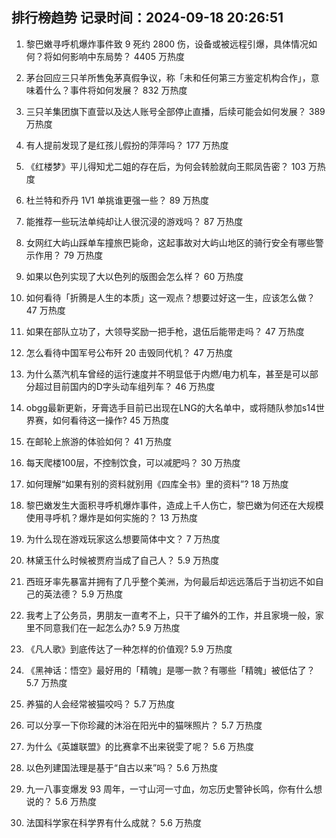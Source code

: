 
## 排行榜趋势 记录时间：2024-09-18 20:26:51
  
  1. 黎巴嫩寻呼机爆炸事件致 9 死约 2800 伤，设备或被远程引爆，具体情况如何？将如何影响中东局势？ 4405 万热度
    
  2. 茅台回应三只羊所售兔茅真假争议，称「未和任何第三方鉴定机构合作」，意味着什么？事件将如何发展？ 832 万热度
    
  3. 三只羊集团旗下直营以及达人账号全部停止直播，后续可能会如何发展？ 389 万热度
    
  4. 有人提前发现了是红孩儿假扮的萍萍吗？ 177 万热度
    
  5. 《红楼梦》平儿得知尤二姐的存在后，为何会转脸就向王熙凤告密？ 103 万热度
    
  6. 杜兰特和乔丹 1V1 单挑谁更强一些？ 89 万热度
    
  7. 能推荐一些玩法单纯却让人很沉浸的游戏吗？ 87 万热度
    
  8. ﻿女网红大屿山踩单车撞旅巴毙命，这起事故对大屿山地区的骑行安全有哪些警示作用？ 79 万热度
    
  9. 如果以色列实现了大以色列的版图会怎么样？ 60 万热度
    
  10. 如何看待「折腾是人生的本质」这一观点？想要过好这一生，应该怎么做？ 47 万热度
    
  11. 如果在部队立功了，大领导奖励一把手枪，退伍后能带走吗？ 47 万热度
    
  12. 怎么看待中国军号公布歼 20 击毁同代机？ 47 万热度
    
  13. 为什么蒸汽机车曾经的运行速度并不明显低于内燃/电力机车，甚至是可以部分超过目前国内的D字头动车组列车？ 46 万热度
    
  14. obgg最新更新，牙膏选手目前已出现在LNG的大名单中，或将随队参加s14世界赛，如何看待这一操作? 45 万热度
    
  15. 在邮轮上旅游的体验如何？ 41 万热度
    
  16. 每天爬楼100层，不控制饮食，可以减肥吗？ 30 万热度
    
  17. 如何理解“如果有别的资料就别用《四库全书》里的资料”? 18 万热度
    
  18. 黎巴嫩发生大面积寻呼机爆炸事件，造成上千人伤亡，黎巴嫩为何还在大规模使用寻呼机？爆炸是如何实施的？ 13 万热度
    
  19. 为什么现在游戏玩家这么想要简体中文？ 7 万热度
    
  20. 林黛玉什么时候被贾府当成了自己人？ 5.9 万热度
    
  21. 西班牙率先暴富并拥有了几乎整个美洲，为何最后却远远落后于当初远不如自己的英法德？ 5.9 万热度
    
  22. 我考上了公务员，男朋友一直考不上，只干了编外的工作，并且家境一般，家里不同意我们在一起怎么办? 5.9 万热度
    
  23. 《凡人歌》到底传达了一种怎样的价值观? 5.9 万热度
    
  24. 《黑神话：悟空》最好用的「精魄」是哪一款？有哪些「精魄」被低估了？ 5.7 万热度
    
  25. 养猫的人会经常被猫咬吗？ 5.7 万热度
    
  26. 可以分享一下你珍藏的沐浴在阳光中的猫咪照片？ 5.7 万热度
    
  27. 为什么《英雄联盟》的比赛拿不出来锐雯了呢？ 5.6 万热度
    
  28. 以色列建国法理是基于“自古以来”吗？ 5.6 万热度
    
  29. 九一八事变爆发 93 周年，一寸山河一寸血，勿忘历史警钟长鸣，你有什么想说的？ 5.6 万热度
    
  30. 法国科学家在科学界有什么成就？ 5.6 万热度
    